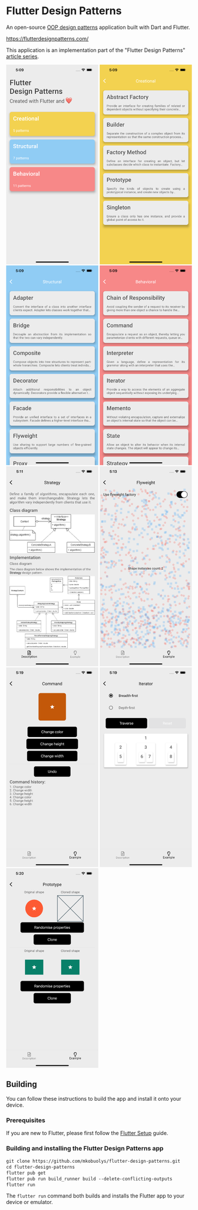# Flutter Design Patterns

An open-source [OOP design patterns](https://en.wikipedia.org/wiki/Design_Patterns) application built with Dart and Flutter.

https://flutterdesignpatterns.com/

This application is an implementation part of the "Flutter Design Patterns" [article series](https://kazlauskas.dev/flutter-design-patterns-0-introduction).

<p float="left">
	<img src="./images/home.png" alt="Home Page" width="250">
	<img src="./images/creational.png" alt="Creational Design Patterns" width="250">
	<img src="./images/structural.png" alt="Structural Design Patterns" width="250">
	<img src="./images/behavioral.png" alt="Behavioral Design Patterns" width="250">
    <img src="./images/markdown.png" alt="Design Pattern Markdown" width="250">
	<img src="./images/flyweight.png" alt="Flyweight Design Pattern Example" width="250">
	<img src="./images/command.png" alt="Command Design Pattern Example" width="250">
	<img src="./images/iterator.png" alt="Iterator Design Pattern Example" width="250">
	<img src="./images/prototype.png" alt="Prototype Design Pattern Example" width="250">
</p>

## Building

You can follow these instructions to build the app and install it onto your device.

### Prerequisites

If you are new to Flutter, please first follow the [Flutter Setup](https://flutter.dev/setup/) guide.

### Building and installing the Flutter Design Patterns app

```
git clone https://github.com/mkobuolys/flutter-design-patterns.git
cd flutter-design-patterns
flutter pub get
flutter pub run build_runner build --delete-conflicting-outputs
flutter run
```

The `flutter run` command both builds and installs the Flutter app to your device or emulator.
